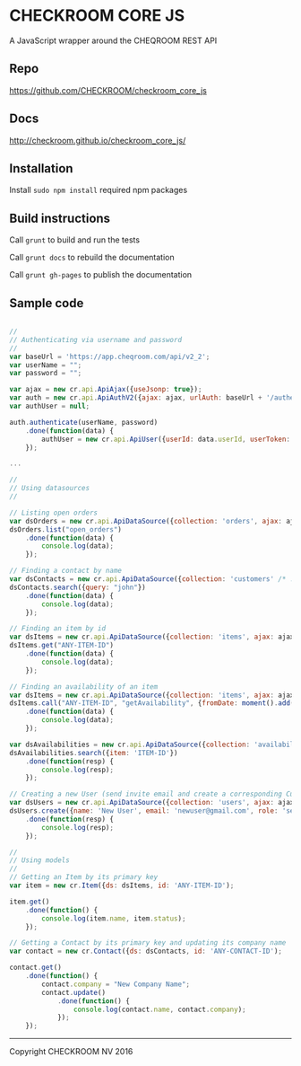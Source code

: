# CHECKROOM CORE JS

A JavaScript wrapper around the CHEQROOM REST API

## Repo

https://github.com/CHECKROOM/checkroom_core_js

## Docs
http://checkroom.github.io/checkroom_core_js/

## Installation

Install `sudo npm install` required npm packages

## Build instructions

Call `grunt` to build and run the tests

Call `grunt docs` to rebuild the documentation

Call `grunt gh-pages` to publish the documentation

## Sample code

```javascript

//
// Authenticating via username and password
//
var baseUrl = 'https://app.cheqroom.com/api/v2_2';
var userName = "";
var password = "";

var ajax = new cr.api.ApiAjax({useJsonp: true});
var auth = new cr.api.ApiAuthV2({ajax: ajax, urlAuth: baseUrl + '/authenticate'});
var authUser = null;

auth.authenticate(userName, password)
    .done(function(data) {
        authUser = new cr.api.ApiUser({userId: data.userId, userToken: data.token});
    });

...

//
// Using datasources
//

// Listing open orders
var dsOrders = new cr.api.ApiDataSource({collection: 'orders', ajax: ajax, user: authUser, urlApi: baseUrl});
dsOrders.list("open_orders")
    .done(function(data) {
        console.log(data);
    });

// Finding a contact by name
var dsContacts = new cr.api.ApiDataSource({collection: 'customers' /* !! */, ajax: ajax, user: authUser, urlApi: baseUrl});
dsContacts.search({query: "john"})
    .done(function(data) {
        console.log(data);
    });

// Finding an item by id
var dsItems = new cr.api.ApiDataSource({collection: 'items', ajax: ajax, user: authUser, urlApi: baseUrl});
dsItems.get("ANY-ITEM-ID")
    .done(function(data) {
        console.log(data);
    });

// Finding an availability of an item
var dsItems = new cr.api.ApiDataSource({collection: 'items', ajax: ajax, user: authUser, urlApi: baseUrl});
dsItems.call("ANY-ITEM-ID", "getAvailability", {fromDate: moment().add(2, 'days'), toDate: moment().add(3, 'days')})
    .done(function(data) {
        console.log(data);
    });

var dsAvailabilities = new cr.api.ApiDataSource({collection: 'availabilities', ajax: ajax, user: authUser, urlApi: baseUrl});
dsAvailabilities.search({item: 'ITEM-ID'})
    .done(function(resp) {
        console.log(resp);
    });

// Creating a new User (send invite email and create a corresponding Customer document)
var dsUsers = new cr.api.ApiDataSource({collection: 'users', ajax: ajax, user: authUser, urlApi: baseUrl});
dsUsers.create({name: 'New User', email: 'newuser@gmail.com', role: 'selfservice', invite: true, createCustomer: true})
    .done(function(resp) {
        console.log(resp);
    });

//
// Using models
//
// Getting an Item by its primary key
var item = new cr.Item({ds: dsItems, id: 'ANY-ITEM-ID');

item.get()
    .done(function() {
        console.log(item.name, item.status);
    });

// Getting a Contact by its primary key and updating its company name
var contact = new cr.Contact({ds: dsContacts, id: 'ANY-CONTACT-ID');

contact.get()
    .done(function() {
        contact.company = "New Company Name";
        contact.update()
            .done(function() {
                console.log(contact.name, contact.company);
            });
    });

```

- - -

Copyright CHECKROOM NV 2016